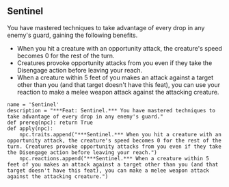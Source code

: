 ## Sentinel
You have mastered techniques to take advantage of every drop in any enemy's guard, gaining the following benefits.

* When you hit a creature with an opportunity attack, the creature's speed becomes 0 for the rest of the turn.
* Creatures provoke opportunity attacks from you even if they take the Disengage action before leaving your reach.
* When a creature within 5 feet of you makes an attack against a target other than you (and that target doesn't have this feat), you can use your reaction to make a melee weapon attack against the attacking creature.

```
name = 'Sentinel'
description = "***Feat: Sentinel.*** You have mastered techniques to take advantage of every drop in any enemy's guard."
def prereq(npc): return True
def apply(npc):
    npc.traits.append("***Sentinel.*** When you hit a creature with an opportunity attack, the creature's speed becomes 0 for the rest of the turn. Creatures provoke opportunity attacks from you even if they take the Disengage action before leaving your reach.")
    npc.reactions.append("***Sentinel.*** When a creature within 5 feet of you makes an attack against a target other than you (and that target doesn't have this feat), you can make a melee weapon attack against the attacking creature.")
```
